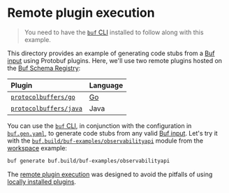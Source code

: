 # Remote plugin execution

> You need to have the [`buf` CLI][install] installed to follow along with this example.

This directory provides an example of generating code stubs from a [Buf input][input] using Protobuf plugins. Here, we'll use two remote plugins hosted on the [Buf Schema Registry][bsr]:

Plugin | Language
:------|:--------
[`protocolbuffers/go`][pb-go] | [Go]
[`protocolbuffers/java`][pb-java] | Java

You can use the [`buf` CLI][cli], in conjunction with the configuration in [`buf.gen.yaml`](./buf.gen.yaml), to generate code stubs from any valid [Buf input][input]. Let's try it with the [`buf.build/buf-examples/observabilityapi`][api] module from the [workspace] example:

```sh
buf generate buf.build/buf-examples/observabilityapi
```

The [remote plugin execution][blog] was designed to avoid the pitfalls of using [locally installed plugins][local].

[api]: https://buf.build/buf-examples/observabilityapi
[blog]: https://buf.build/blog/remote-plugin-execution
[bsr]: https://docs.buf.build/bsr
[cli]: https://github.com/bufbuild/buf
[go]: https://golang.org
[input]: https://docs.buf.build/reference/inputs
[install]: https://docs.buf.build/installation
[local]: ../plugin-execution-local
[module]: https://buf.build/buf-examples/observabilityapi
[pb-go]: https://buf.build/protocolbuffers/plugins/go
[pb-java]: https://buf.build/protocolbuffers/plugins/java
[rust]: https://rust-lang.org
[workspace]: ../workspace
